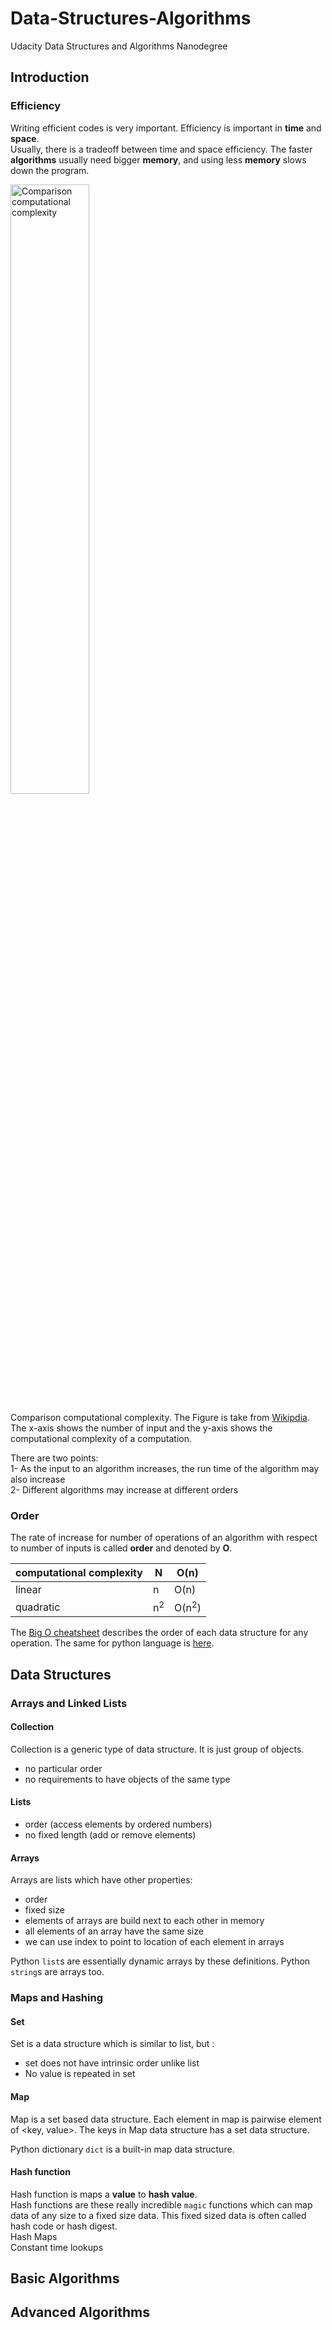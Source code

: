 # Data-Structures-Algorithms
Udacity Data Structures and Algorithms Nanodegree

## Introduction
### Efficiency
Writing efficient codes is very important. Efficiency is important in **time** and **space**.    
Usually, there is a tradeoff between time and space efficiency. The faster **algorithms** usually need bigger **memory**, and using less **memory** slows down the program.

<img alt="Comparison computational complexity" src="https://upload.wikimedia.org/wikipedia/commons/7/7e/Comparison_computational_complexity.svg" width="50%">  

Comparison computational complexity. The Figure is take from [Wikipdia](https://upload.wikimedia.org/wikipedia/commons/7/7e/Comparison_computational_complexity.svg). The x-axis shows the number of input and the y-axis shows the computational complexity of a computation.

There are two points:    
1- As the input to an algorithm increases, the run time  of the algorithm may also increase     
2- Different algorithms may increase at different orders

### Order
The rate of increase for number of operations of an algorithm with respect to number of inputs is called **order** and denoted by **O**.

computational complexity | N | **O**(n)
--- | --- | ---
linear | n | O(n)
quadratic | n<sup>2</sup> | O(n<sup>2</sup>)

The [Big O cheatsheet](https://www.bigocheatsheet.com/) describes the order of each data structure for any operation. The same for python language is [here](https://wiki.python.org/moin/TimeComplexity).

## Data Structures
### Arrays and Linked Lists
#### Collection
Collection is a generic type of data structure. It is just group of objects.
- no particular order
- no requirements to have objects of the same type
#### Lists
- order (access elements by ordered numbers)
- no fixed length (add or remove elements)
#### Arrays
Arrays are lists which have other properties:
- order
- fixed size
- elements of arrays are build next to each other in memory
- all elements of an array have the same size
- we can use index to point to location of each element in arrays

Python `list`s are essentially dynamic arrays by these definitions. Python `string`s are arrays too.

### Maps and Hashing

#### Set
Set is a data structure which is similar to list, but :
- set does not have intrinsic order unlike list
- No value is repeated in set

#### Map
Map is a set based data structure. Each element in map is pairwise element of <key, value>. The keys in Map data structure has a set data structure.

Python dictionary `dict` is a built-in map data structure.

#### Hash function
Hash function is maps a **value** to **hash value**.     
Hash functions are these really incredible `magic` functions which can map data of any size to a fixed size data. This fixed sized data is often called hash code or hash digest.   
Hash Maps    
Constant time lookups

## Basic Algorithms

## Advanced Algorithms
